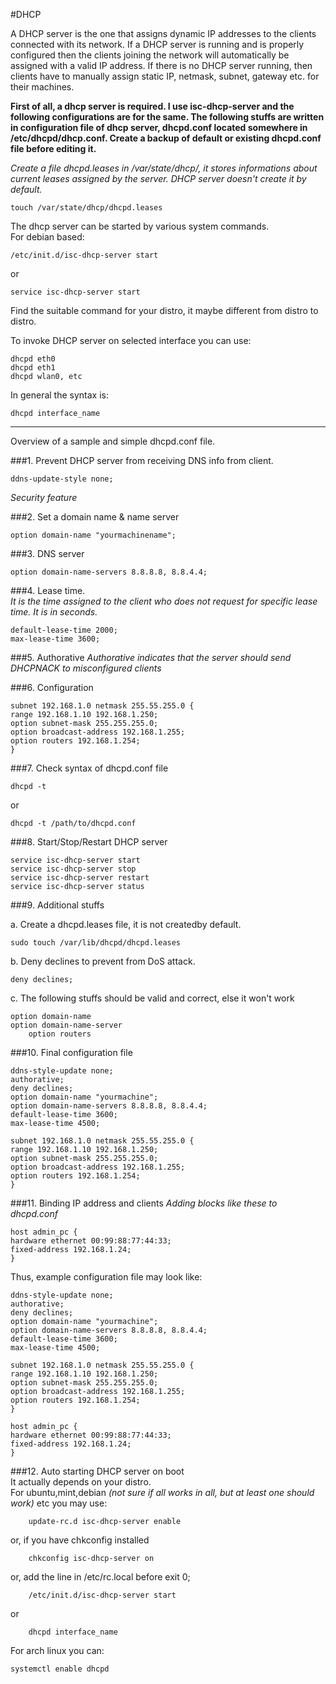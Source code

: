 #DHCP

A DHCP server is the one that assigns dynamic IP addresses to the clients connected with its network. If a DHCP server is running and is properly configured then the clients joining the network will automatically be assigned with a valid IP address. If there is no DHCP server running, then clients have to manually assign static IP, netmask, subnet, gateway etc. for their machines.   


**First of all, a dhcp server is required. I use isc-dhcp-server and the following configurations are for the same. The following stuffs are written in configuration file of dhcp server, dhcpd.conf located somewhere in /etc/dhcpd/dhcp.conf. Create a backup of default or existing dhcpd.conf file before editing it.**

*Create a file dhcpd.leases in /var/state/dhcp/, it stores informations about current leases assigned by the server. DHCP server doesn't create it by default.*

	touch /var/state/dhcp/dhcpd.leases


The dhcp server can be started by various system commands.  
For debian based:
	
	/etc/init.d/isc-dhcp-server start  

or

	service isc-dhcp-server start

Find the suitable command for your distro, it maybe different from distro to distro.  


To invoke DHCP server on selected interface you can use:

	dhcpd eth0
	dhcpd eth1
	dhcpd wlan0, etc

In general the syntax is:

	dhcpd interface_name

___
Overview of a sample and simple dhcpd.conf file.  

###1. Prevent DHCP server from receiving DNS info from client.

	ddns-update-style none; 
	
*Security feature*  

###2.  Set a domain name & name server

	option domain-name "yourmachinename";

###3. DNS server

	option domain-name-servers 8.8.8.8, 8.8.4.4;

###4. Lease time.  
*It is the time assigned to the client who does not request for specific lease time. It is in seconds.*  

	default-lease-time 2000;  
	max-lease-time 3600;

###5. Authorative
*Authorative indicates that the server should send DHCPNACK to misconfigured clients*

###6. Configuration

	subnet 192.168.1.0 netmask 255.55.255.0 {
	range 192.168.1.10 192.168.1.250;
	option subnet-mask 255.255.255.0;
	option broadcast-address 192.168.1.255;
	option routers 192.168.1.254;
	}


###7. Check syntax of dhcpd.conf file

	dhcpd -t  

or

	dhcpd -t /path/to/dhcpd.conf

###8. Start/Stop/Restart DHCP server

	service isc-dhcp-server start
	service isc-dhcp-server stop
	service isc-dhcp-server restart
	service isc-dhcp-server status


###9. Additional stuffs

a. Create a dhcpd.leases file, it is not createdby default.  


	sudo touch /var/lib/dhcpd/dhcpd.leases


b. Deny declines to prevent from DoS attack.  

	
	deny declines;

c. The following stuffs should be valid and correct, else it won't work


	option domain-name  
	option domain-name-server    
        option routers

###10. Final configuration file

	ddns-style-update none;
	authorative;
	deny declines;
	option domain-name "yourmachine";
	option domain-name-servers 8.8.8.8, 8.8.4.4;
	default-lease-time 3600;
	max-lease-time 4500;

	subnet 192.168.1.0 netmask 255.55.255.0 {
	range 192.168.1.10 192.168.1.250;
	option subnet-mask 255.255.255.0;
	option broadcast-address 192.168.1.255;
	option routers 192.168.1.254;
	}

###11. Binding IP address and clients
*Adding blocks like these to dhcpd.conf*  

	host admin_pc {
	hardware ethernet 00:99:88:77:44:33;
	fixed-address 192.168.1.24;
	}

Thus, example configuration file may look like:  

	ddns-style-update none;
	authorative;
	deny declines;
	option domain-name "yourmachine";
	option domain-name-servers 8.8.8.8, 8.8.4.4;
	default-lease-time 3600;
	max-lease-time 4500;

	subnet 192.168.1.0 netmask 255.55.255.0 {
	range 192.168.1.10 192.168.1.250;
	option subnet-mask 255.255.255.0;
	option broadcast-address 192.168.1.255;
	option routers 192.168.1.254;
	}
	
	host admin_pc {
	hardware ethernet 00:99:88:77:44:33;
	fixed-address 192.168.1.24;
	}

###12. Auto starting DHCP server on boot  
It actually depends on your distro.  
For ubuntu,mint,debian *(not sure if all works in all, but at least one should work)*  etc you may use: 
		
		update-rc.d isc-dhcp-server enable

or, if you have chkconfig installed

		chkconfig isc-dhcp-server on

or, add the line in /etc/rc.local before exit 0;

		/etc/init.d/isc-dhcp-server start

or
		
		dhcpd interface_name


For arch linux you can:

	systemctl enable dhcpd
